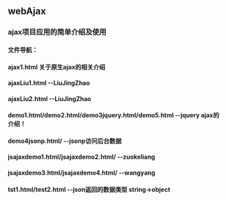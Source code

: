 ## webAjax
### ajax项目应用的简单介绍及使用


#### 文件导航：

#### ajax1.html 关于原生ajax的相关介绍

#### ajaxLiu1.html  --LiuJingZhao
#### ajaxLiu2.html  --LiuJingZhao


#### demo1.html/demo2.html/demo3jquery.html/demo5.html  --jquery ajax的介绍！
#### demo4jsonp.html/  --jsonp访问后台数据

#### jsajaxdemo1.html/jsajaxdemo2.html/          --zuokeliang

#### jsajaxdemo3.html/jsajaxdemo4.html/          --wangyang



#### tst1.html/test2.html      --json返回的数据类型 string->object



